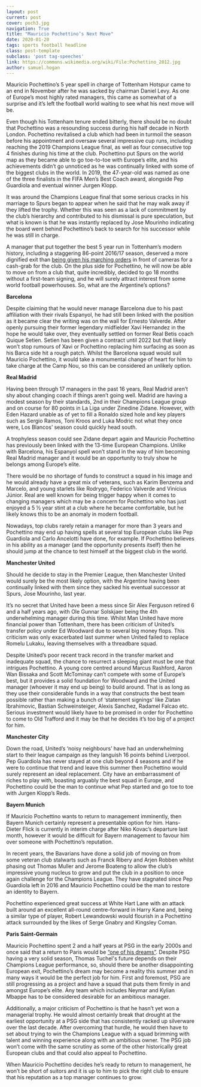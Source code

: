 ```yaml
---
layout: post
current: post
cover: poch3.jpg
navigation: True
title: "Mauricio Pochettino’s Next Move"
date: 2020-01-20
tags: sports football headline
class: post-template
subclass: 'post tag-speeches'
link: https://commons.wikimedia.org/wiki/File:Pochettino_2012.jpg
author: samuel.hogan
---
```

Mauricio Pochettino’s 5 year spell in charge of Tottenham Hotspur came to an end in November after he was sacked by chairman Daniel Levy. As one of Europe’s most highly rated managers, this came as somewhat of a surprise and it’s left the football world waiting to see what his next move will be.

  

Even though his Tottenham tenure ended bitterly, there should be no doubt that Pochettino was a resounding success during his half decade in North London. Pochettino revitalised a club which had been in turmoil the season before his appointment and oversaw several impressive cup runs, including reaching the 2019 Champions League final, as well as four consecutive top 4 finishes during his time at the club. Pochettino put Spurs on the world map as they became able to go toe-to-toe with Europe’s elite, and his achievements didn’t go unnoticed as he was continually linked with some of the biggest clubs in the world. In 2019, the 47-year-old was named as one of the three finalists in the FIFA Men’s Best Coach award, alongside Pep Guardiola and eventual winner Jurgen Klopp.

  

It was around the Champions League final that some serious cracks in his marriage to Spurs began to appear when he said that he may walk away if they lifted the trophy. Whether this was seen as a lack of commitment by the club’s hierarchy and contributed to his dismissal is pure speculation, but what is known is that he was instantly replaced by Jose Mourinho indicating the board went behind Pochettino’s back to search for his successor while he was still in charge.

  

A manager that put together the best 5 year run in Tottenham’s modern history, including a staggering 86-point 2016/17 season, deserved a more dignified exit than [being given his marching orders](https://www.mirror.co.uk/sport/football/news/mauricio-pochettinos-tottenham-sacking-caught-20970112) in front of cameras for a cash-grab for the club. On the plus side for Pochettino, he will now be able to move on from a club that, quite incredibly, decided to go 18 months without a first-team signing, and he will surely attract interest from some world football powerhouses. So, what are the Argentine’s options?

  

**Barcelona**

  

Despite claiming that he would never manage Barcelona due to his past affiliation with their rivals Espanyol, he had still been linked with the position as it became clear the writing was on the wall for Ernesto Valverde. After openly pursuing their former legendary midfielder Xavi Hernandez in the hope he would take over, they eventually settled on former Real Betis coach Quique Setien. Setien has been given a contract until 2022 but that likely won’t stop rumours of Xavi or Pochettino replacing him surfacing as soon as his Barca side hit a rough patch. Whilst the Barcelona squad would suit Mauricio Pochettino, it would take a monumental change of heart for him to take charge at the Camp Nou, so this can be considered an unlikely option.

  

**Real Madrid**

  

Having been through 17 managers in the past 16 years, Real Madrid aren’t shy about changing coach if things aren’t going well. Madrid are having a modest season by their standards, 2nd in their Champions League group and on course for 80 points in La Liga under Zinedine Zidane. However, with Eden Hazard unable as of yet to fill a Ronaldo sized hole and key players such as Sergio Ramos, Toni Kroos and Luka Modric not what they once were, Los Blancos’ season could quickly head south.

  

A trophyless season could see Zidane depart again and Mauricio Pochettino has previously been linked with the 13-time European Champions. Unlike with Barcelona, his Espanyol spell won’t stand in the way of him becoming Real Madrid manager and it would be an opportunity to truly show he belongs among Europe’s elite.

  

There would be no shortage of funds to construct a squad in his image and he would already have a great mix of veterans, such as Karim Benzema and Marcelo, and young starlets like Rodrygo, Federico Valverde and Vinícius Júnior. Real are well known for being trigger happy when it comes to changing managers which may be a concern for Pochettino who has just enjoyed a 5 ½ year stint at a club where he became comfortable, but he likely knows this to be an anomaly in modern football.

  

Nowadays, top clubs rarely retain a manager for more than 3 years and Pochettino may end up having spells at several top European clubs like Pep Guardiola and Carlo Ancelotti have done, for example. If Pochettino believes in his ability as a manager (and the opportunity presents itself) then he should jump at the chance to test himself at the biggest club in the world.

  

**Manchester United**

  

Should he decide to stay in the Premier League, then Manchester United would surely be the most likely option, with the Argentine having been continually linked with them since they sacked his eventual successor at Spurs, Jose Mourinho, last year.

  

It’s no secret that United have been a mess since Sir Alex Ferguson retired 6 and a half years ago, with Ole Gunnar Solskjaer being the 4th underwhelming manager during this time. Whilst Man United have more financial power than Tottenham, there has been criticism of United’s transfer policy under Ed Woodward due to several big money flops. This criticism was only exacerbated last summer when United failed to replace Romelu Lukaku, leaving themselves with a threadbare squad.

  

Despite United’s poor recent track record in the transfer market and inadequate squad, the chance to resurrect a sleeping giant must be one that intrigues Pochettino. A young core centred around Marcus Rashford, Aaron Wan Bissaka and Scott McTominay can’t compete with some of Europe’s best, but it provides a solid foundation for Woodward and the United manager (whoever it may end up being) to build around. That is as long as they use their considerable funds in a way that constructs the best team possible rather than making a bunch of ‘statement signings’ like Zlatan Ibrahimovic, Bastian Schweinsteiger, Alexis Sanchez, Radamel Falcao etc. Serious investment would likely have to be promised in order for Pochettino to come to Old Trafford and it may be that he decides it’s too big of a project for him.

  

**Manchester City**

  

Down the road, United’s ‘noisy neighbours’ have had an underwhelming start to their league campaign as they languish 16 points behind Liverpool. Pep Guardiola has never stayed at one club beyond 4 seasons and if he were to continue that trend and leave this summer then Pochettino would surely represent an ideal replacement. City have an embarrassment of riches to play with, boasting arguably the best squad in Europe, and Pochettino could be the man to continue what Pep started and go toe to toe with Jurgen Klopp’s Reds.

  

**Bayern Munich**

  

If Mauricio Pochettino wants to return to management imminently, then Bayern Munich certainly represent a presentable option for him. Hans-Dieter Flick is currently in interim charge after Niko Kovac’s departure last month, however it would be difficult for Bayern management to favour him over someone with Pochettino’s reputation.

  

In recent years, the Bavarians have done a solid job of moving on from some veteran club stalwarts such as Franck Ribery and Arjen Robben whilst phasing out Thomas Muller and Jerome Boateng to allow the club’s impressive young nucleus to grow and put the club in a position to once again challenge for the Champions League. They have stagnated since Pep Guardiola left in 2016 and Mauricio Pochettino could be the man to restore an identity to Bayern.

  

Pochettino experienced great success at White Hart Lane with an attack built around an excellent all-round centre-forward in Harry Kane and, being a similar type of player, Robert Lewandowski would flourish in a Pochettino attack surrounded by the likes of Serge Gnabry and Kingsley Coman.

**Paris Saint-Germain**

Mauricio Pochettino spent 2 and a half years at PSG in the early 2000s and once said that a return to Paris would be [“one of his dreams”](https://www.theguardian.com/football/2016/apr/28/tottenham-mauricio-pochettino-psg-dream). Despite PSG having a very solid season, Thomas Tuchel's future depends on their Champions League performance, so, should there be another disappointing European exit, Pochettino’s dream may become a reality this summer and in many ways it would be the perfect job for him. First and foremost, PSG are still progressing as a project and have a squad that puts them firmly in and amongst Europe’s elite. Any team which includes Neymar and Kylian Mbappe has to be considered desirable for an ambitious manager.

  

Additionally, a major criticism of Pochettino is that he hasn’t yet won a managerial trophy. He would almost certainly break that drought at the earliest opportunity at a PSG side that has consistently racked up silverware over the last decade. After overcoming that hurdle, he would then have to set about trying to win the Champions League with a squad brimming with talent and winning experience along with an ambitious owner. The PSG job won’t come with the same scrutiny as some of the other historically great European clubs and that could also appeal to Pochettino.

  

When Mauricio Pochettino decides he’s ready to return to management, he won’t be short of suitors and it is up to him to pick the right club to ensure that his reputation as a top manager continues to grow.
